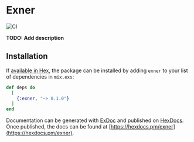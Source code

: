 # Exner

![CI](https://github.com/guitsaru/exner/workflows/CI/badge.svg)

**TODO: Add description**

## Installation

If [available in Hex](https://hex.pm/docs/publish), the package can be installed
by adding `exner` to your list of dependencies in `mix.exs`:

```elixir
def deps do
  [
    {:exner, "~> 0.1.0"}
  ]
end
```

Documentation can be generated with [ExDoc](https://github.com/elixir-lang/ex_doc)
and published on [HexDocs](https://hexdocs.pm). Once published, the docs can
be found at [https://hexdocs.pm/exner](https://hexdocs.pm/exner).

